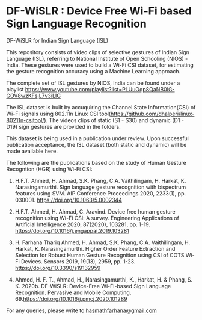 # DF-WiSLR : Device Free Wi-Fi based Sign Language Recognition

DF-WiSLR for Indian Sign Language (ISL)

This repository consists of video clips of selective gestures of Indian Sign Language (ISL), referring to National Institute of Open Schooling (NIOS) - India. These gestures were used to build a Wi-Fi CSI dataset, for estimating the gesture recognition accuracy using a Machine Learning approach. 

The complete set of ISL gestures by NIOS, India can be found under a playlist https://www.youtube.com/playlist?list=PLUuOqp8QaNB0IG-GOV8wzKFsjL7v3iLIG

The ISL dataset is built by accuquiring the Channel State Information(CSI) of Wi-Fi signals using 802.11n Linux CSI tool(https://github.com/dhalperi/linux-80211n-csitool/). The videos clips of static (S1 - S30) and dynamic (D1 - D19) sign gestures are provided in the folders.

This dataset is being used in a publication under review. Upon successful publication acceptance, the ISL dataset (both static and dynamic) will be made available here. 

The following are the publications based on the study of Human Gesture Recogntion (HGR) using Wi-Fi CSI:

1. H.F.T. Ahmed, H. Ahmad, S.K. Phang, C.A. Vaithilingam, H. Harkat, K. Narasingamurthi. Sign language gesture recognition with bispectrum features using SVM. AIP Conference Proceedings 2020, 2233(1), pp. 030001. https://doi.org/10.1063/5.0002344

2. H.F.T. Ahmed, H. Ahmad, C. Aravind. Device free human gesture recognition using Wi-Fi CSI: A survey. Engineering Applications of Artificial Intelligence 2020, 87(2020), 103281, pp. 1-19. https://doi.org/10.1016/j.engappai.2019.103281

3. H. Farhana Thariq Ahmed, H. Ahmad, S.K. Phang, C.A. Vaithilingam, H. Harkat, K. Narasingamurthi. Higher Order Feature Extraction and Selection for Robust Human Gesture Recognition using CSI of COTS Wi-Fi Devices. Sensors 2019, 19(13), 2959, pp. 1-23. https://doi.org/10.3390/s19132959

4. Ahmed, H. F. T., Ahmad, H., Narasingamurthi, K., Harkat, H. & Phang, S. K. 2020b. DF-WiSLR: Device-Free Wi-Fi-based Sign Language Recognition. Pervasive and Mobile Computing, 69.https://doi.org/10.1016/j.pmcj.2020.101289

For any queries, please write to hasmathfarhana@gmail.com
